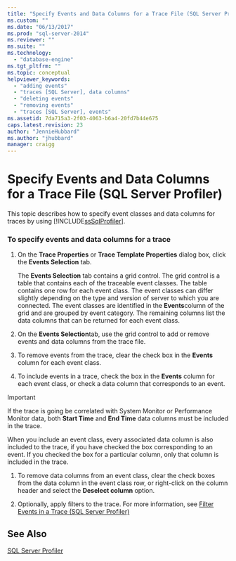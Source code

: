 ```yaml
---
title: "Specify Events and Data Columns for a Trace File (SQL Server Profiler) | Microsoft Docs"
ms.custom: ""
ms.date: "06/13/2017"
ms.prod: "sql-server-2014"
ms.reviewer: ""
ms.suite: ""
ms.technology: 
  - "database-engine"
ms.tgt_pltfrm: ""
ms.topic: conceptual
helpviewer_keywords: 
  - "adding events"
  - "traces [SQL Server], data columns"
  - "deleting events"
  - "removing events"
  - "traces [SQL Server], events"
ms.assetid: 7da715a3-2f03-4063-b6a4-20fd7b44e675
caps.latest.revision: 23
author: "JennieHubbard"
ms.author: "jhubbard"
manager: craigg
---
```

# Specify Events and Data Columns for a Trace File (SQL Server Profiler)
  This topic describes how to specify event classes and data columns for traces by using [!INCLUDE[ssSqlProfiler](../../includes/sssqlprofiler-md.md)].  
  
### To specify events and data columns for a trace  
  
1.  On the **Trace Properties** or **Trace Template Properties** dialog box, click the **Events Selection** tab.  
  
     The **Events Selection** tab contains a grid control. The grid control is a table that contains each of the traceable event classes. The table contains one row for each event class. The event classes can differ slightly depending on the type and version of server to which you are connected. The event classes are identified in the **Events**column of the grid and are grouped by event category. The remaining columns list the data columns that can be returned for each event class.  
  
2.  On the **Events Selection**tab, use the grid control to add or remove events and data columns from the trace file.  
  
3.  To remove events from the trace, clear the check box in the **Events** column for each event class.  
  
4.  To include events in a trace, check the box in the **Events** column for each event class, or check a data column that corresponds to an event.  
  
> [!IMPORTANT]  
>  If the trace is going be correlated with System Monitor or Performance Monitor data, both **Start Time** and **End Time** data columns must be included in the trace.  
  
 When you include an event class, every associated data column is also included to the trace, if you have checked the box corresponding to an event. If you checked the box for a particular column, only that column is included in the trace.  
  
1.  To remove data columns from an event class, clear the check boxes from the data column in the event class row, or right-click on the column header and select the **Deselect column** option.  
  
2.  Optionally, apply filters to the trace. For more information, see [Filter Events in a Trace &#40;SQL Server Profiler&#41;](filter-events-in-a-trace-sql-server-profiler.md)  
  
## See Also  
 [SQL Server Profiler](sql-server-profiler.md)  
  
  